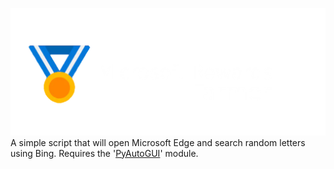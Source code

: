 ![Microsoft Rewards Farmer](https://github.com/PROJECT-CIORBA/Microsoft-Rewards-Farmer/blob/main/Logo/logo.png?raw=true)
 A simple script that will open Microsoft Edge and search random letters using Bing.
 Requires the '[PyAutoGUI](https://pypi.org/project/PyAutoGUI/)' module.